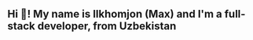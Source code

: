 <h2 align="left">Hi 👋! My name is Ilkhomjon (Max) and I'm a full-stack developer, from Uzbekistan</h2>

